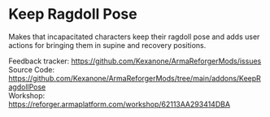 # Keep Ragdoll Pose

Makes that incapacitated characters keep their ragdoll pose and adds user actions for bringing them in supine and recovery positions.

Feedback tracker: https://github.com/Kexanone/ArmaReforgerMods/issues<br>
Source Code: https://github.com/Kexanone/ArmaReforgerMods/tree/main/addons/KeepRagdollPose<br>
Workshop: https://reforger.armaplatform.com/workshop/62113AA293414DBA
